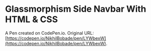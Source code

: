 # Glassmorphism Side Navbar With HTML & CSS

A Pen created on CodePen.io. Original URL: [https://codepen.io/NikhilBobade/pen/LYWbexW](https://codepen.io/NikhilBobade/pen/LYWbexW).


